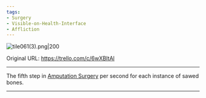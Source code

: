 ```yaml
---
tags:
- Surgery
- Visible-on-Health-Interface
- Affliction
---
```


![tile061(3).png\|200](/Surgery/Sawed%20Bones%20-%20Attachments/6718845db30472d958dd7c0c.png)

Original URL: https://trello.com/c/6wXBItAl

---

The fifth step in [Amputation Surgery](../Procedures/Amputation%20Surgery.md) per second for each instance of sawed bones.

---

